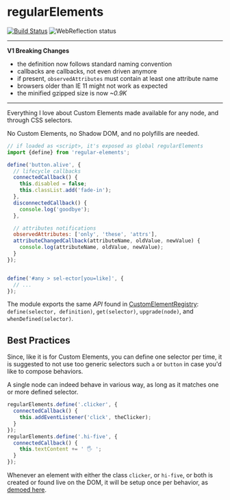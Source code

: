 # regularElements

[![Build Status](https://travis-ci.com/WebReflection/regular-elements.svg?branch=master)](https://travis-ci.com/WebReflection/regular-elements) ![WebReflection status](https://offline.report/status/webreflection.svg)

- - -

**V1 Breaking Changes**

  * the definition now follows standard naming convention
  * callbacks are callbacks, not even driven anymore
  * if present, `observedAttributes` must contain at least one attribute name
  * browsers older than IE 11 might not work as expected
  * the minified gzipped size is now *~0.9K*

- - -

Everything I love about Custom Elements made available for any node, and through CSS selectors.

No Custom Elements, no Shadow DOM, and no polyfills are needed.

```js
// if loaded as <script>, it's exposed as global regularElements
import {define} from 'regular-elements';

define('button.alive', {
  // lifecycle callbacks
  connectedCallback() {
    this.disabled = false;
    this.classList.add('fade-in');
  },
  disconnectedCallback() {
    console.log('goodbye');
  },

  // attributes notifications
  observedAttributes: ['only', 'these', 'attrs'],
  attributeChangedCallback(attributeName, oldValue, newValue) {
    console.log(attributeName, oldValue, newValue);
  }
});


define('#any > sel-ector[you=like]', {
  // ...
});
```

The module exports the same _API_ found in [CustomElementRegistry](https://developer.mozilla.org/en-US/docs/Web/API/CustomElementRegistry): `define(selector, definition)`, `get(selector)`, `upgrade(node)`, and `whenDefined(selector)`.



## Best Practices

Since, like it is for Custom Elements, you can define one selector per time,
it is suggested to not use too generic selectors such `a` or `button` in case you'd like to compose behaviors.

A single node can indeed behave in various way, as long as it matches one or more defined selector.

```js
regularElements.define('.clicker', {
  connectedCallback() {
    this.addEventListener('click', theClicker);
  }
});
regularElements.define('.hi-five', {
  connectedCallback() {
    this.textContent += ' 🖐 ';
  }
});
```

Whenever an element with either the class `clicker`, or `hi-five`, or both is created or found live on the DOM, it will be setup once per behavior, as [demoed here](https://webreflection.github.io/regular-elements/test/multi.html).
